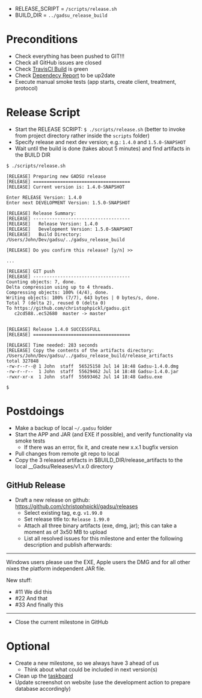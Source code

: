 
* RELEASE_SCRIPT = `/scripts/release.sh`
* BUILD_DIR = `../gadsu_release_build`

# Preconditions

* Check everything has been pushed to GIT!!!
* Check all GitHub issues are closed
* Check [TravisCI Build](https://travis-ci.org/christophpickl/gadsu) is green
* Check [Dependecy Report](https://www.versioneye.com/user/projects/572880644a0faa000b782062) to be up2date
* Execute manual smoke tests (app starts, create client, treatment, protocol)

# Release Script

* Start the RELEASE SCRIPT: `$ ./scripts/release.sh` (better to invoke from project directory rather inside the `scripts` folder)
* Specify release and next dev version; e.g.: `1.4.0` and `1.5.0-SNAPSHOT`
* Wait until the build is done (takes about 5 minutes) and find artifacts in the BUILD DIR

```
$ ./scripts/release.sh 

[RELEASE] Preparing new GADSU release
[RELEASE] ====================================
[RELEASE] Current version is: 1.4.0-SNAPSHOT

Enter RELEASE Version: 1.4.0
Enter next DEVELOPMENT Version: 1.5.0-SNAPSHOT

[RELEASE] Release Summary:
[RELEASE] ------------------------------------
[RELEASE]   Release Version: 1.4.0
[RELEASE]   Development Version: 1.5.0-SNAPSHOT
[RELEASE]   Build Directory: /Users/John/Dev/gadsu/../gadsu_release_build

[RELEASE] Do you confirm this release? [y/n] >>
 
...

[RELEASE] GIT push
[RELEASE] ------------------------------------
Counting objects: 7, done.
Delta compression using up to 4 threads.
Compressing objects: 100% (4/4), done.
Writing objects: 100% (7/7), 643 bytes | 0 bytes/s, done.
Total 7 (delta 2), reused 0 (delta 0)
To https://github.com/christophpickl/gadsu.git
   c2cd588..ec52680  master -> master


[RELEASE] Release 1.4.0 SUCCESSFULL
[RELEASE] ====================================

[RELEASE] Time needed: 283 seconds
[RELEASE] Copy the contents of the artifacts directory: /Users/John/Dev/gadsu/../gadsu_release_build/release_artifacts
total 327848
-rw-r--r--@ 1 John  staff  56525158 Jul 14 18:48 Gadsu-1.4.0.dmg
-rw-r--r--  1 John  staff  55629462 Jul 14 18:48 Gadsu-1.4.0.jar
-rwxr-xr-x  1 John  staff  55693462 Jul 14 18:48 Gadsu.exe
 
$ 
```

# Postdoings

* Make a backup of local `~/.gadsu` folder
* Start the APP and JAR (and EXE if possible), and verify functionality via smoke tests
    * If there was an error, fix it, and create new x.x.1 bugfix version
* Pull changes from remote git repo to local
* Copy the 3 released artifacts in $BUILD_DIR/release_artifacts to the local __Gadsu/Releases/v1.x.0 directory

## GitHub Release

* Draft a new release on github: https://github.com/christophpickl/gadsu/releases
    * Select existing tag, e.g. `v1.99.0`
    * Set release title to: `Release 1.99.0`
    * Attach all three binary artifacts (exe, dmg, jar); this can take a moment as of 3x50 MB to upload
    * List all resolved issues for this milestone and enter the following description and publish afterwards:
---
Windows users please use the EXE, Apple users the DMG and for all other nixes the platform independent JAR file.

New stuff:

* #11 We did this
* #22 And that
* #33 And finally this
---

* Close the current milestone in GitHub

# Optional

* Create a new milestone, so we always have 3 ahead of us
    * Think about what could be included in next version(s)
* Clean up the [taskboard](https://github.com/christophpickl/gadsu/projects/1)
* Update screenshot on website (use the development action to prepare database accordingly)
